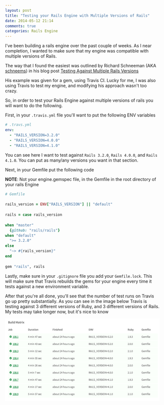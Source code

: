 ```yaml
---
layout: post
title: "Testing your Rails Engine with Multiple Versions of Rails"
date: 2014-05-12 21:14
comments: true
categories: Rails Engine
---
```


I've been building a rails engine over the past couple of weeks. As I near completion, I wanted to make sure that my engine was compatible with multiple versions of Rails.

The way that I found the easiest was outlined by Richard Schneeman (AKA [schneems](https://github.com/schneems)) in his blog post [Testing Against Multiple Rails Versions](http://www.schneems.com/post/50991826838/testing-against-multiple-rails-versions/)

<!-- more -->

His example was given for a gem, using Travis CI. Lucky for me, I was also using Travis to test my engine, and modifying his approach wasn't too crazy.

So, in order to test your Rails Engine against multiple versions of rails you will want to do the following.

First, in your `.travis.yml` file you'll want to put the following ENV variables
```yml
# .travs.yml
env:
  - "RAILS_VERSION=3.2.0"
  - "RAILS_VERSION=4.0.0"
  - "RAILS_VERSION=4.1.0"
```

You can see here I want to test against `Rails 3.2.0`, `Rails 4.0.0`, and `Rails 4.1.0`. You can put as many/any versions you want in that section.

Next, in your Gemfile put the following code

**NOTE**: Not your engine.gemspec file, in the Gemfile in the root directory of your rails Engine

```ruby
# Gemfile

rails_version = ENV["RAILS_VERSION"] || "default"

rails = case rails_version

when "master"
  {github: "rails/rails"}
when "default"
  ">= 3.2.0"
else
  "~> #{rails_version}"
end

gem "rails", rails
```

Lastly, make sure in your `.gitignore` file you add your `Gemfile.lock`. This will make sure that Travis rebuilds the gems for your engine every time it tests against a new environment variable.

After that you're all done, you'll see that the number of test runs on Travis go up pretty substantially. As you can see in the image below Travis is testing against 3 different versions of Ruby, and 3 different versions of Rails. My tests may take longer now, but it's nice to know

![Travis Tests](/images/travis_tests.png "Travis Tests")
